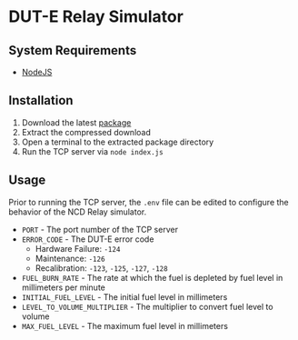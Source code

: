 # DUT-E Relay Simulator

## System Requirements

* [NodeJS](https://nodejs.org/en/download/current/)

## Installation

1. Download the latest [package](https://github.com/phimimms/dute-sim/packages/1040308)
2. Extract the compressed download
3. Open a terminal to the extracted package directory
4. Run the TCP server via `node index.js`

## Usage

Prior to running the TCP server, the `.env` file can be edited to configure the behavior of the NCD Relay simulator.

* `PORT` - The port number of the TCP server
* `ERROR_CODE` - The DUT-E error code
  * Hardware Failure: `-124`
  * Maintenance: `-126`
  * Recalibration: `-123`, `-125`, `-127`, `-128`
* `FUEL_BURN_RATE` - The rate at which the fuel is depleted by fuel level in millimeters per minute
* `INITIAL_FUEL_LEVEL` - The initial fuel level in millimeters
* `LEVEL_TO_VOLUME_MULTIPLIER` - The multiplier to convert fuel level to volume
* `MAX_FUEL_LEVEL` - The maximum fuel level in millimeters
